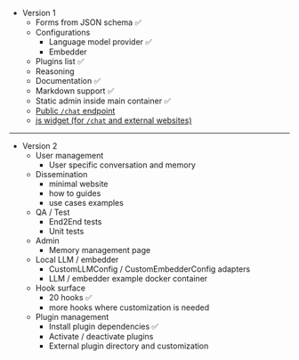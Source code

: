 
* Version 1
  * Forms from JSON schema ✅
  * Configurations
	  * Language model provider ✅
	  * Embedder
  * Plugins list ✅
  * Reasoning
  * Documentation ✅
  * Markdown support ✅
  * Static admin inside main container ✅
  * [Public `/chat` endpoint](https://github.com/pieroit/cheshire-cat/issues/267)  
  * [js widget (for `/chat` and external websites)](https://github.com/pieroit/cheshire-cat/issues/269)


<hr>

* Version 2
  * User management
    * User specific conversation and memory
  * Dissemination
    * minimal website
    * how to guides
    * use cases examples
  * QA / Test
    * End2End tests
    * Unit tests
  * Admin
    * Memory management page
  * Local LLM / embedder
    * CustomLLMConfig / CustomEmbedderConfig adapters
    * LLM / embedder example docker container
  * Hook surface
    * 20 hooks ✅
    * more hooks where customization is needed
  * Plugin management
    * Install plugin dependencies ✅
    * Activate / deactivate plugins
    * External plugin directory and customization
